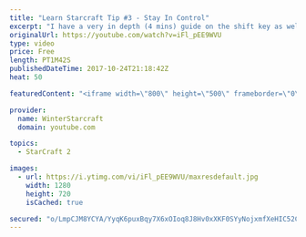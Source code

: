```yaml
---
title: "Learn Starcraft Tip #3 - Stay In Control"
excerpt: "I have a very in depth (4 mins) guide on the shift key as well here https://www.youtube.com/watch?v=7x9pHr544oY"
originalUrl: https://youtube.com/watch?v=iFl_pEE9WVU
type: video
price: Free
length: PT1M42S
publishedDateTime: 2017-10-24T21:18:42Z
heat: 50

featuredContent: "<iframe width=\"800\" height=\"500\" frameborder=\"0\" src=\"https://www.youtube.com/embed/iFl_pEE9WVU\" allow=\"accelerometer; autoplay; encrypted-media; gyroscope; picture-in-picture\" allowfullscreen></iframe>"

provider:
  name: WinterStarcraft
  domain: youtube.com

topics:
  - StarCraft 2

images:
  - url: https://i.ytimg.com/vi/iFl_pEE9WVU/maxresdefault.jpg
    width: 1280
    height: 720
    isCached: true

secured: "o/LmpCJM8YCYA/YyqK6puxBqy7X6xOIoq8J8Hv0xXKF0SYyNojxmfXeHIC52CUYEUc4OCHUI4avqvNuuOCuNF/Npo14gGR2NYmp98CWA5sptAQEA/LTjETTEP/4j4tKGaIMb2Iv5Q/7ufuLVbKkINKSm4eZIIevA6YmCZlm2i+7lP21zwuHcGPhy5Kv3MT+qGfMoUiKZ245AE9NgObS3xgghwc+ic8C2NpdvleCTgwf0dQ+vSrglLRoIePsSf8xrwpKKA0V/asfFd1A/ckiUpqstlplZtnZlrrtJqF2H47mgQxd7wv6tnpcoM1qG/rYiwXSUCN4Tr6tRXaUWliDqmv4qUW2LlHlWsvrt4TWhZmSX6xoZYwC8cXSe29SFrZh371csCymDCp6D7v6nlADTLfxLMq4hCUQXztu8b/aERDo=;sTqsrZS6CzXrnfgn1ywsaA=="
---
```


